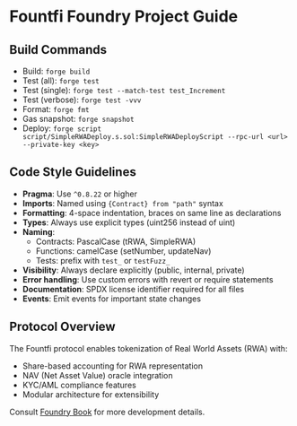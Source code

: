 # Fountfi Foundry Project Guide

## Build Commands
- Build: `forge build`
- Test (all): `forge test`
- Test (single): `forge test --match-test test_Increment`
- Test (verbose): `forge test -vvv`
- Format: `forge fmt`
- Gas snapshot: `forge snapshot`
- Deploy: `forge script script/SimpleRWADeploy.s.sol:SimpleRWADeployScript --rpc-url <url> --private-key <key>`

## Code Style Guidelines
- **Pragma**: Use `^0.8.22` or higher
- **Imports**: Named using `{Contract} from "path"` syntax
- **Formatting**: 4-space indentation, braces on same line as declarations
- **Types**: Always use explicit types (uint256 instead of uint)
- **Naming**:
  - Contracts: PascalCase (tRWA, SimpleRWA)
  - Functions: camelCase (setNumber, updateNav)
  - Tests: prefix with `test_` or `testFuzz_`
- **Visibility**: Always declare explicitly (public, internal, private)
- **Error handling**: Use custom errors with revert or require statements
- **Documentation**: SPDX license identifier required for all files
- **Events**: Emit events for important state changes

## Protocol Overview
The Fountfi protocol enables tokenization of Real World Assets (RWA) with:
- Share-based accounting for RWA representation
- NAV (Net Asset Value) oracle integration
- KYC/AML compliance features
- Modular architecture for extensibility

Consult [Foundry Book](https://book.getfoundry.sh/) for more development details.